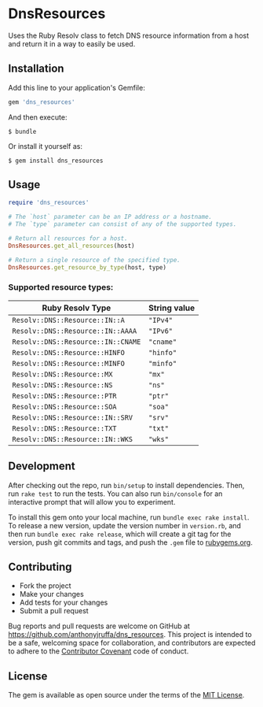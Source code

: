 # DnsResources

Uses the Ruby Resolv class to fetch DNS resource information from a host and return it in a way to easily be used.

## Installation

Add this line to your application's Gemfile:

```ruby
gem 'dns_resources'
```

And then execute:

    $ bundle

Or install it yourself as:

    $ gem install dns_resources

## Usage

```ruby
require 'dns_resources'

# The `host` parameter can be an IP address or a hostname.
# The `type` parameter can consist of any of the supported types.

# Return all resources for a host.
DnsResources.get_all_resources(host)

# Return a single resource of the specified type.
DnsResources.get_resource_by_type(host, type)
```

### Supported resource types:
| Ruby Resolv Type                   | String value |
| ---------------------------------- | ------------ |
| `Resolv::DNS::Resource::IN::A`     | `"IPv4"`     |
| `Resolv::DNS::Resource::IN::AAAA`  | `"IPv6"`     |
| `Resolv::DNS::Resource::IN::CNAME` | `"cname"`    |
| `Resolv::DNS::Resource::HINFO`     | `"hinfo"`    |
| `Resolv::DNS::Resource::MINFO`     | `"minfo"`    |
| `Resolv::DNS::Resource::MX`        | `"mx"`       |
| `Resolv::DNS::Resource::NS`        | `"ns"`       |
| `Resolv::DNS::Resource::PTR`       | `"ptr"`      |
| `Resolv::DNS::Resource::SOA`       | `"soa"`      |
| `Resolv::DNS::Resource::IN::SRV`   | `"srv"`      |
| `Resolv::DNS::Resource::TXT`       | `"txt"`      |
| `Resolv::DNS::Resource::IN::WKS`   | `"wks"`      |

## Development

After checking out the repo, run `bin/setup` to install dependencies. Then, run `rake test` to run the tests. You can also run `bin/console` for an interactive prompt that will allow you to experiment.

To install this gem onto your local machine, run `bundle exec rake install`. To release a new version, update the version number in `version.rb`, and then run `bundle exec rake release`, which will create a git tag for the version, push git commits and tags, and push the `.gem` file to [rubygems.org](https://rubygems.org).

## Contributing
- Fork the project
- Make your changes
- Add tests for your changes
- Submit a pull request

Bug reports and pull requests are welcome on GitHub at https://github.com/anthonyjruffa/dns_resources. This project is intended to be a safe, welcoming space for collaboration, and contributors are expected to adhere to the [Contributor Covenant](http://contributor-covenant.org) code of conduct.

## License

The gem is available as open source under the terms of the [MIT License](http://opensource.org/licenses/MIT).
